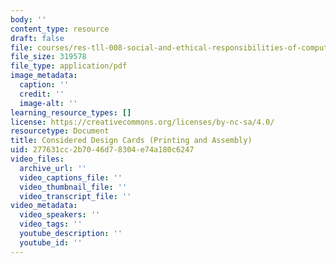 ```yaml
---
body: ''
content_type: resource
draft: false
file: courses/res-tll-008-social-and-ethical-responsibilities-of-computing-serc-fall-2021/mitres_tll008_s25_cdc_print.pdf
file_size: 319578
file_type: application/pdf
image_metadata:
  caption: ''
  credit: ''
  image-alt: ''
learning_resource_types: []
license: https://creativecommons.org/licenses/by-nc-sa/4.0/
resourcetype: Document
title: Considered Design Cards (Printing and Assembly)
uid: 277631cc-2b70-46d7-8304-e74a180c6247
video_files:
  archive_url: ''
  video_captions_file: ''
  video_thumbnail_file: ''
  video_transcript_file: ''
video_metadata:
  video_speakers: ''
  video_tags: ''
  youtube_description: ''
  youtube_id: ''
---
```

